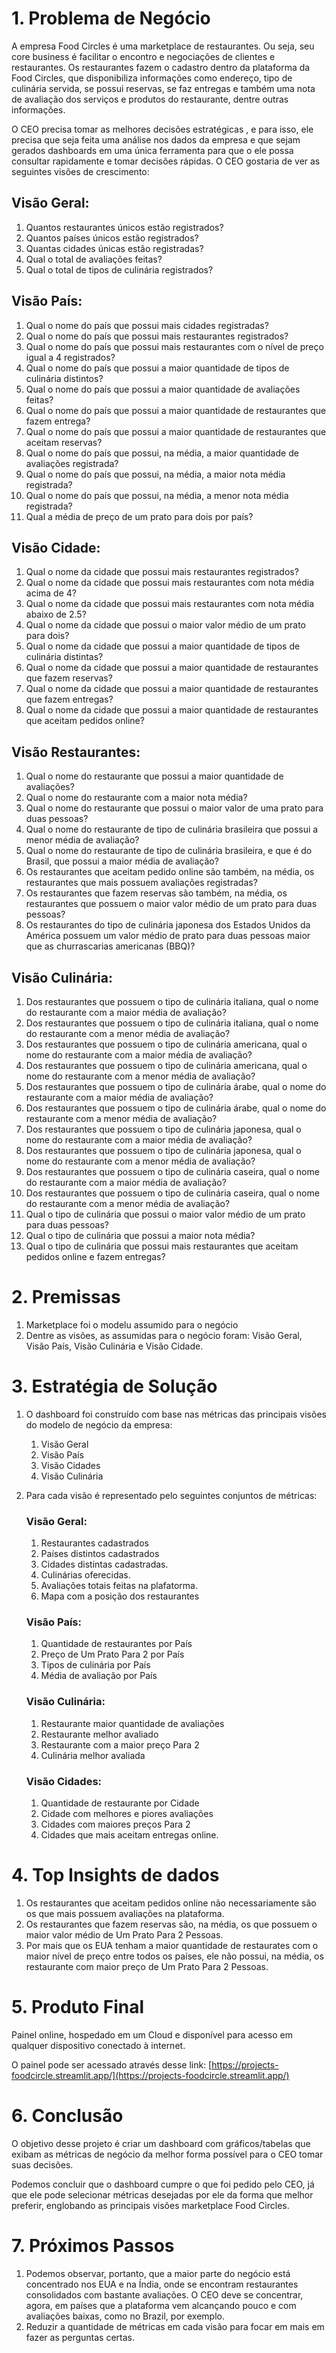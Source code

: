# 1. Problema de Negócio

A empresa Food Circles é uma marketplace de restaurantes. Ou seja, seu core business é facilitar o encontro e negociações de clientes e restaurantes. Os restaurantes fazem o cadastro dentro da plataforma da Food Circles, que disponibiliza informações como endereço, tipo de culinária servida, se possui reservas, se faz entregas e também uma nota de avaliação dos serviços e produtos do restaurante, dentre outras informações.

O CEO precisa tomar as melhores decisões estratégicas , e para isso, ele precisa que seja feita uma análise nos dados da empresa e que sejam gerados dashboards em uma única ferramenta para que o ele possa consultar rapidamente e tomar decisões rápidas. O CEO gostaria de ver as seguintes visões de crescimento:

## Visão Geral:
1. Quantos restaurantes únicos estão registrados?
2. Quantos países únicos estão registrados?
3. Quantas cidades únicas estão registradas?
4. Qual o total de avaliações feitas?
5. Qual o total de tipos de culinária registrados?

## Visão País:
1. Qual o nome do país que possui mais cidades registradas?
2. Qual o nome do país que possui mais restaurantes registrados?
3. Qual o nome do país que possui mais restaurantes com o nível de preço igual a 4
registrados?
4. Qual o nome do país que possui a maior quantidade de tipos de culinária
distintos?
5. Qual o nome do país que possui a maior quantidade de avaliações feitas?
6. Qual o nome do país que possui a maior quantidade de restaurantes que fazem
entrega?
7. Qual o nome do país que possui a maior quantidade de restaurantes que aceitam
reservas?
8. Qual o nome do país que possui, na média, a maior quantidade de avaliações
registrada?
9. Qual o nome do país que possui, na média, a maior nota média registrada?
10. Qual o nome do país que possui, na média, a menor nota média registrada?
11. Qual a média de preço de um prato para dois por país?

## Visão Cidade:
1. Qual o nome da cidade que possui mais restaurantes registrados?
2. Qual o nome da cidade que possui mais restaurantes com nota média acima de
4?
3. Qual o nome da cidade que possui mais restaurantes com nota média abaixo de
2.5?
4. Qual o nome da cidade que possui o maior valor médio de um prato para dois?
5. Qual o nome da cidade que possui a maior quantidade de tipos de culinária
distintas?
6. Qual o nome da cidade que possui a maior quantidade de restaurantes que fazem
reservas?
7. Qual o nome da cidade que possui a maior quantidade de restaurantes que fazem
entregas?
8. Qual o nome da cidade que possui a maior quantidade de restaurantes que
aceitam pedidos online?

## Visão Restaurantes:
1. Qual o nome do restaurante que possui a maior quantidade de avaliações?
2. Qual o nome do restaurante com a maior nota média?
3. Qual o nome do restaurante que possui o maior valor de uma prato para duas
pessoas?
4. Qual o nome do restaurante de tipo de culinária brasileira que possui a menor
média de avaliação?
5. Qual o nome do restaurante de tipo de culinária brasileira, e que é do Brasil, que
possui a maior média de avaliação?
6. Os restaurantes que aceitam pedido online são também, na média, os
restaurantes que mais possuem avaliações registradas?
7. Os restaurantes que fazem reservas são também, na média, os restaurantes que
possuem o maior valor médio de um prato para duas pessoas?
8. Os restaurantes do tipo de culinária japonesa dos Estados Unidos da América
possuem um valor médio de prato para duas pessoas maior que as churrascarias
americanas (BBQ)?

## Visão Culinária:
1. Dos restaurantes que possuem o tipo de culinária italiana, qual o nome do
restaurante com a maior média de avaliação?
2. Dos restaurantes que possuem o tipo de culinária italiana, qual o nome do
restaurante com a menor média de avaliação?
3. Dos restaurantes que possuem o tipo de culinária americana, qual o nome do
restaurante com a maior média de avaliação?
4. Dos restaurantes que possuem o tipo de culinária americana, qual o nome do
restaurante com a menor média de avaliação?
5. Dos restaurantes que possuem o tipo de culinária árabe, qual o nome do
restaurante com a maior média de avaliação?
6. Dos restaurantes que possuem o tipo de culinária árabe, qual o nome do
restaurante com a menor média de avaliação?
7. Dos restaurantes que possuem o tipo de culinária japonesa, qual o nome do
restaurante com a maior média de avaliação?
8. Dos restaurantes que possuem o tipo de culinária japonesa, qual o nome do
restaurante com a menor média de avaliação?
9. Dos restaurantes que possuem o tipo de culinária caseira, qual o nome do
restaurante com a maior média de avaliação?
10. Dos restaurantes que possuem o tipo de culinária caseira, qual o nome do
restaurante com a menor média de avaliação?
11. Qual o tipo de culinária que possui o maior valor médio de um prato para duas
pessoas?
12. Qual o tipo de culinária que possui a maior nota média?
13. Qual o tipo de culinária que possui mais restaurantes que aceitam pedidos
online e fazem entregas?

# 2. Premissas
1. Marketplace foi o modelu assumido para o negócio
2. Dentre as visões, as assumidas para o negócio foram: Visão Geral, Visão País, Visão Culinária e Visão Cidade.

# 3. Estratégia de Solução

1. O dashboard foi construído com base nas métricas das principais visões do modelo de negócio da empresa:
    1. Visão Geral
    2. Visão País
    3. Visão Cidades
    4. Visão Culinária
2. Para cada visão é representado pelo seguintes conjuntos de métricas:
    
    ### Visão Geral:
    
    1. Restaurantes cadastrados
    2. Países distintos cadastrados
    3. Cidades distintas cadastradas.
    4. Culinárias oferecidas.
    5. Avaliações totais feitas na plafatorma.
    6. Mapa com a posição dos restaurantes
    
    ### Visão País:
    
    1. Quantidade de restaurantes por País
    2. Preço de Um Prato Para 2 por País
    3. Tipos de culinária por País
    4. Média de avaliação por País
    
    ### Visão Culinária:
    
    1. Restaurante maior quantidade de avaliações
    2. Restaurante melhor avaliado
    3. Restaurante com a maior preço Para 2
    4. Culinária melhor avaliada
    
    ### Visão Cidades:
    
    1. Quantidade de restaurante por Cidade
    2. Cidade com melhores e piores avaliações
    3. Cidades com maiores preços Para 2
    4. Cidades que mais aceitam entregas online.

# 4. Top Insights de dados

1. Os restaurantes que aceitam pedidos online não necessariamente são os que mais possuem avaliações na plataforma. 
2. Os restaurantes que fazem reservas são, na média, os que possuem o maior valor médio de Um Prato Para 2 Pessoas.
3. Por mais que os EUA tenham a maior quantidade de restaurates com o maior nível de preço entre todos os países, ele não possui, na média, os restaurante com maior preço de Um Prato Para 2 Pessoas.

# 5. Produto Final

Painel online, hospedado em um Cloud e disponível para acesso em qualquer dispositivo conectado à internet.

O painel pode ser acessado através desse link: [https://projects-foodcircle.streamlit.app/](https://projects-foodcircle.streamlit.app/)

# 6. Conclusão

O objetivo desse projeto é criar um dashboard com gráficos/tabelas que exibam as métricas de negócio da melhor forma possível para o CEO tomar suas decisões.

Podemos concluir que o dashboard cumpre o que foi pedido pelo CEO, já que ele pode selecionar métricas desejadas por ele da forma que melhor preferir, englobando as principais visões marketplace Food Circles.

# 7. Próximos Passos

1. Podemos observar, portanto, que a maior parte do negócio está concentrado nos EUA e na Índia, onde se encontram restaurantes consolidados com bastante avaliações. O CEO deve se concentrar, agora, em países que a plataforma vem alcançando pouco e com avaliações baixas, como no Brazil, por exemplo.
2. Reduzir a quantidade de métricas em cada visão para focar em mais em fazer as perguntas certas.
